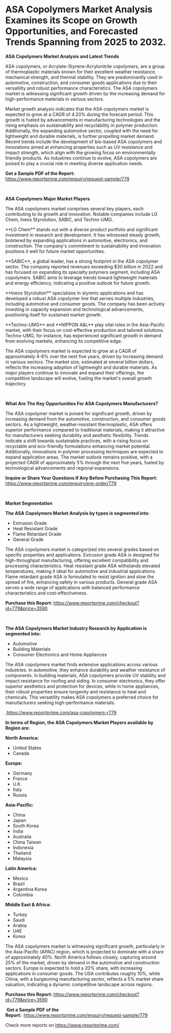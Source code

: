 <p><h1>ASA Copolymers Market Analysis Examines its Scope on Growth Opportunities, and Forecasted Trends Spanning from 2025 to 2032.</h1></p><p><strong>ASA Copolymers Market Analysis and Latest Trends</strong></p>
<p><p>ASA copolymers, or Acrylate-Styrene-Acrylonitrile copolymers, are a group of thermoplastic materials known for their excellent weather resistance, mechanical strength, and thermal stability. They are predominantly used in automotive, construction, and consumer goods applications due to their versatility and robust performance characteristics. The ASA copolymers market is witnessing significant growth driven by the increasing demand for high-performance materials in various sectors.</p><p>Market growth analysis indicates that the ASA copolymers market is expected to grow at a CAGR of 4.20% during the forecast period. This growth is fueled by advancements in manufacturing technologies and the rising emphasis on sustainability and recyclability in polymer production. Additionally, the expanding automotive sector, coupled with the need for lightweight and durable materials, is further propelling market demand. Recent trends include the development of bio-based ASA copolymers and innovations aimed at enhancing properties such as UV resistance and impact strength, which align with the growing focus on environmentally friendly products. As industries continue to evolve, ASA copolymers are poised to play a crucial role in meeting diverse application needs.</p></p>
<p><strong>Get a Sample PDF of the Report:&nbsp;</strong> <a href="https://www.reportprime.com/enquiry/request-sample/779?utm_campaign=3540&utm_medium=2&utm_source=Github&utm_content=ia&utm_term=18032025&utm_id=asa-copolymers">https://www.reportprime.com/enquiry/request-sample/779</a></p>
<p>&nbsp;</p>
<p><strong>ASA Copolymers Major Market Players</strong></p>
<p><p>The ASA copolymers market comprises several key players, each contributing to its growth and innovation. Notable companies include LG Chem, Ineos Styrolution, SABIC, and Techno-UMG.</p><p>**LG Chem** stands out with a diverse product portfolio and significant investment in research and development. It has witnessed steady growth, bolstered by expanding applications in automotive, electronics, and construction. The company's commitment to sustainability and innovation positions it well for future market opportunities.</p><p>**SABIC**, a global leader, has a strong footprint in the ASA copolymer sector. The company reported revenues exceeding $30 billion in 2022 and has focused on expanding its specialty polymers segment, including ASA copolymers. SABIC aims to leverage trends toward lightweight materials and energy efficiency, indicating a positive outlook for future growth.</p><p>**Ineos Styrolution** specializes in styrenic applications and has developed a robust ASA copolymer line that serves multiple industries, including automotive and consumer goods. The company has been actively investing in capacity expansion and technological advancements, positioning itself for sustained market growth. </p><p>**Techno-UMG** and **NIPPON A&L** play vital roles in the Asia-Pacific market, with their focus on cost-effective production and tailored solutions. Techno-UMG, for instance, has experienced significant growth in demand from evolving markets, enhancing its competitive edge.</p><p>The ASA copolymers market is expected to grow at a CAGR of approximately 4-6% over the next five years, driven by increasing demand in various sectors. The market size, estimated at several billion dollars, reflects the increasing adoption of lightweight and durable materials. As major players continue to innovate and expand their offerings, the competitive landscape will evolve, fueling the market's overall growth trajectory.</p></p>
<p>&nbsp;</p>
<p><strong>What Are The Key Opportunities For ASA Copolymers Manufacturers?</strong></p>
<p><p>The ASA copolymer market is poised for significant growth, driven by increasing demand from the automotive, construction, and consumer goods sectors. As a lightweight, weather-resistant thermoplastic, ASA offers superior performance compared to traditional materials, making it attractive for manufacturers seeking durability and aesthetic flexibility. Trends indicate a shift towards sustainable practices, with a rising focus on recyclable and eco-friendly formulations enhancing market potential. Additionally, innovations in polymer processing techniques are expected to expand application areas. The market outlook remains positive, with a projected CAGR of approximately 5% through the next five years, fueled by technological advancements and regional expansions.</p></p>
<p><strong>Inquire or Share Your Questions If Any Before Purchasing This Report:</strong> <a href="https://www.reportprime.com/enquiry/pre-order/779?utm_campaign=3540&utm_medium=2&utm_source=Github&utm_content=ia&utm_term=18032025&utm_id=asa-copolymers">https://www.reportprime.com/enquiry/pre-order/779</a></p>
<p>&nbsp;</p>
<p><strong>Market Segmentation</strong></p>
<p><strong>The ASA Copolymers Market Analysis by types is segmented into:</strong></p>
<p><ul><li>Extrusion Grade</li><li>Heat Resistant Grade</li><li>Flame Retardant Grade</li><li>General Grade</li></ul></p>
<p><p>The ASA copolymers market is categorized into several grades based on specific properties and applications. Extrusion grade ASA is designed for high-throughput manufacturing, offering excellent compatibility and processing characteristics. Heat resistant grade ASA withstands elevated temperatures, making it ideal for automotive and industrial applications. Flame retardant grade ASA is formulated to resist ignition and slow the spread of fire, enhancing safety in various products. General grade ASA serves a wide range of applications with balanced performance characteristics and cost-effectiveness.</p></p>
<p><strong>Purchase this Report:&nbsp;</strong><a href="https://www.reportprime.com/checkout?id=779&price=3590&utm_campaign=3540&utm_medium=2&utm_source=Github&utm_content=ia&utm_term=18032025&utm_id=asa-copolymers">https://www.reportprime.com/checkout?id=779&price=3590</a></p>
<p>&nbsp;</p>
<p><strong>The ASA Copolymers Market Industry Research by Application is segmented into:</strong></p>
<p><ul><li>Automotive</li><li>Building Materials</li><li>Consumer Electronics and Home Appliances</li></ul></p>
<p><p>The ASA copolymers market finds extensive applications across various industries. In automotive, they enhance durability and weather resistance of components. In building materials, ASA copolymers provide UV stability and impact resistance for roofing and siding. In consumer electronics, they offer superior aesthetics and protection for devices, while in home appliances, their robust properties ensure longevity and resistance to heat and chemicals. This versatility makes ASA copolymers a preferred choice for manufacturers seeking high-performance materials.</p></p>
<p><a href="https://www.reportprime.com/asa-copolymers-r779?utm_campaign=3540&utm_medium=2&utm_source=Github&utm_content=ia&utm_term=18032025&utm_id=asa-copolymers">&nbsp;https://www.reportprime.com/asa-copolymers-r779</a></p>
<p><strong>In terms of Region, the ASA Copolymers Market Players available by Region are:</strong></p>
<p>
    <p> <strong> North America: </strong>
        <ul>
            <li>United States</li>
            <li>Canada</li>
        </ul>
        </p> 
    <p> <strong> Europe: </strong>
        <ul>
            <li>Germany</li>
            <li>France</li>
            <li>U.K.</li>
            <li>Italy</li>
            <li>Russia</li>
        </ul>
        </p> 
    <p> <strong> Asia-Pacific: </strong>
        <ul>
            <li>China</li>
            <li>Japan</li>
            <li>South Korea</li>
            <li>India</li>
            <li>Australia</li>
            <li>China Taiwan</li>
            <li>Indonesia</li>
            <li>Thailand</li>
            <li>Malaysia</li>
        </ul>
        </p> 
    <p> <strong> Latin America: </strong>
        <ul>
            <li>Mexico</li>
            <li>Brazil</li>
            <li>Argentina Korea</li>
            <li>Colombia</li>
        </ul>
        </p> 
    <p> <strong> Middle East & Africa: </strong>
        <ul>
            <li>Turkey</li>
            <li>Saudi</li>
            <li>Arabia</li>
            <li>UAE</li>
            <li>Korea</li>
        </ul>
    </p>
    </p>
<p><p>The ASA copolymers market is witnessing significant growth, particularly in the Asia-Pacific (APAC) region, which is projected to dominate with a share of approximately 40%. North America follows closely, capturing around 25% of the market, driven by demand in the automotive and construction sectors. Europe is expected to hold a 20% share, with increasing applications in consumer goods. The USA contributes roughly 10%, while China, with a burgeoning manufacturing sector, reflects a 5% market share valuation, indicating a dynamic competitive landscape across regions.</p></p>
<p><strong>Purchase this Report: </strong><a href="https://www.reportprime.com/checkout?id=779&price=3590&utm_campaign=3540&utm_medium=2&utm_source=Github&utm_content=ia&utm_term=18032025&utm_id=asa-copolymers">https://www.reportprime.com/checkout?id=779&price=3590</a></p>
<p>&nbsp;<strong>Get a Sample PDF of the Report:&nbsp;&nbsp;</strong><a href="https://www.reportprime.com/enquiry/request-sample/779?utm_campaign=3540&utm_medium=2&utm_source=Github&utm_content=ia&utm_term=18032025&utm_id=asa-copolymers">https://www.reportprime.com/enquiry/request-sample/779</a></p>
<p><strong></strong></p>
<p>Check more reports on <a href="https://www.reportprime.com/?utm_campaign=3540&utm_medium=2&utm_source=Github&utm_content=ia&utm_term=18032025&utm_id=asa-copolymers">https://www.reportprime.com/</a></p>